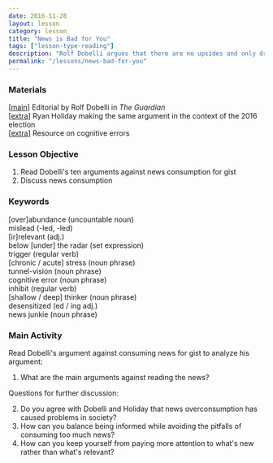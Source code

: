 ```yaml
---
date: 2016-11-28
layout: lesson
category: lesson
title: "News is Bad for You"
tags: ["lesson-type-reading"]
description: "Rolf Dobelli argues that there are no upsides and only drawbacks to reading the news" 
permalink: "/lessons/news-bad-for-you"
---
```

### Materials 

[<a href="https://www.theguardian.com/media/2013/apr/12/news-is-bad-rolf-dobelli" target="_blank">main</a>] Editorial by Rolf Dobelli in *The Guardian*  
[<a href="http://observer.com/2016/11/want-to-really-make-america-great-again-stop-reading-the-news/" target="_blank">extra</a>] Ryan Holiday making the same argument in the context of the 2016 election  
[<a href="https://betterhumans.coach.me/cognitive-bias-cheat-sheet-55a472476b18#.pypd4ut50" target="_target">extra</a>] Resource on cognitive errors    

### Lesson Objective 

1. Read Dobelli's ten arguments against news consumption for gist  
2. Discuss news consumption 

### Keywords 

[over]abundance (uncountable noun)  
mislead (-led, -led)  
[ir]relevant (adj.)  
below [under] the radar (set expression)   
trigger (regular verb)  
[chronic / acute] stress (noun phrase)  
tunnel-vision (noun phrase)  
cognitive error (noun phrase)  
inhibit (regular verb)  
[shallow / deep] thinker (noun phrase)  
desensitized (ed / ing adj.)  
news junkie (noun phrase)  

### Main Activity  

Read Dobelli's argument against consuming news for gist to analyze his argument:

1. What are the main arguments against reading the news?  

Questions for further discussion: 

2. Do you agree with Dobelli and Holiday that news overconsumption has caused problems in society? 
3. How can you balance being informed while avoiding the pitfalls of consuming too much news? 
4. How can you keep yourself from paying more attention to what's new rather than what's relevant?